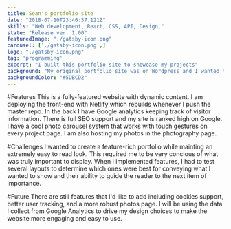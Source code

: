 ```yaml
---
title: Sean's portfolio site
date: "2018-07-10T23:46:37.121Z"
skills: "Web development, React, CSS, API, Design,"
state: "Release ver. 1.00"
featuredImage: "./gatsby-icon.png"
carousel: ['./gatsby-icon.png',]
logo: "./gatsby-icon.png"
tag: 'programming'
excerpt: "I built this portfolio site to showcase my projects"
background: "My original portfolio site was on Wordpress and I wanted to get away from that"
backgroundColor: "#5DBCD2"
---
```


#Features
This is a fully-featured website with dynamic content. I am deploying the front-end with Netlify which rebuilds whenever I push the master repo. In the back I have Google analytics keeping track of visitor information. There is full SEO support and my site is ranked high on Google. I have a cool photo carousel system that works with touch gestures on every project page. I am also hosting my photos in the photography page.

#Challenges
I wanted to create a feature-rich portfolio while mainting an extremely easy to read look. This required me to be very concious of what was truly important to display. When I implemented features, I had to test several layouts to determine which ones were best for conveying what I wanted to show and their ability to guide the reader to the next item of importance.

#Future
There are still features that I'd like to add including cookies support, better user tracking, and a more robust photos page. I will be using the data I collect from Google Analytics to drive my design choices to make the website more engaging and easy to use.